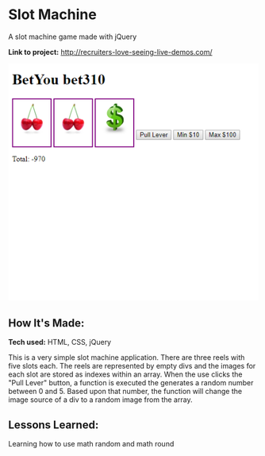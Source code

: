 # Slot Machine
A slot machine game made with jQuery

**Link to project:** http://recruiters-love-seeing-live-demos.com/

![alt tag](./screenshoot.png)

## How It's Made:

**Tech used:** HTML, CSS, jQuery

This is a very simple slot machine application. There are three reels with five slots each. The reels are represented by empty divs and the images for each slot are stored as indexes within an array. When the use clicks the "Pull Lever" button, a function is executed the generates a random number between 0 and 5. Based upon that number, the function will change the image source of a div to a random image from the array.

<!-- ## Optimizations
Refactor CSS -->

## Lessons Learned:
Learning how to use math random and math round



<!-- **Wu Tang Name Generator:** https://tariqnaziri.github.io/wu-tang-name-generator/

**Voicebox:** https://tariqnaziri.github.io/voicebox/

**Coffee Shop** https://github.com/tariqnaziri/coffee-shop -->
